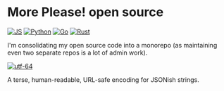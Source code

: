 # More Please! open source

[![JS](https://github.com/more-please/more-stuff/actions/workflows/js.yml/badge.svg)](https://github.com/more-please/more-stuff/actions/workflows/js.yml)
[![Python](https://github.com/more-please/more-stuff/actions/workflows/py.yml/badge.svg)](https://github.com/more-please/more-stuff/actions/workflows/py.yml)
[![Go](https://github.com/more-please/more-stuff/actions/workflows/go.yml/badge.svg)](https://github.com/more-please/more-stuff/actions/workflows/go.yml)
[![Rust](https://github.com/more-please/more-stuff/actions/workflows/rust.yml/badge.svg)](https://github.com/more-please/more-stuff/actions/workflows/rust.yml)

I'm consolidating my open source code into a monorepo (as maintaining even two separate repos is a lot of admin work).

[![utf-64](https://raw.githubusercontent.com/more-please/more-stuff/main/utf64.svg)](utf64)

A terse, human-readable, URL-safe encoding for JSONish strings.
